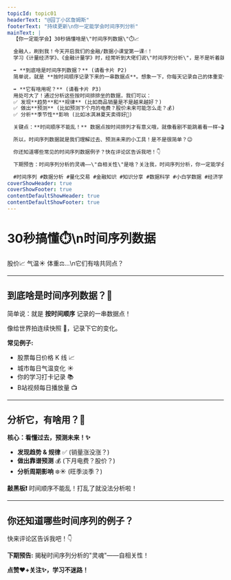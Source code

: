 ```yaml
---
topicId: topic01
headerText: "@园丁小区詹姆斯"
footerText: "持续更新\n你一定能学会时间序列分析"
mainText: |
  【你一定能学会】30秒搞懂啥是\"时间序列数据\"⏱️📈

  金融人，刷到我！今天开启我们的金融/数据小课堂第一课☝️！
  学习《计量经济学》、《金融计量学》时，经常听到大佬们说\"时间序列分析\"，是不是听着就头大？🤯 时间序列分析是金融必备技能，跟着我一步步学，相信我，你一定能学会！

  ➡️ **到底啥是时间序列数据？** (请看卡片 P2)
  简单说，就是 **按时间顺序记录下来的一串数据点**。想象一下，你每天记录自己的体重变化、或者每天打卡学习时长，这就是时间序列啦！还有我们天天看的股票价格 K 线图、天气预报里的气温变化...都是它的典型代表！📸️

  ➡️ **它有啥用呢？** (请看卡片 P3)
  用处可大了！通过分析这些按时间排排坐的数据，我们可以：
  ✅ 发现**趋势**和**规律** (比如商品销量是不是越来越好？)
  ✅ 做出**预测** (比如预测下个月的电费？股价未来可能怎么走？💰)
  ✅ 分析**季节性**影响 (比如冰淇淋夏天卖得好🍦)

  关键点：**时间顺序不能乱！** 数据点按时间排列才有意义哦，就像看剧不能跳着看一样~🎬

  所以，时间序列数据就是我们理解过去、预测未来的小工具！是不是很简单？😉

  你还知道哪些常见的时间序列数据例子？快在评论区告诉我吧！👇

  下期预告：时间序列分析的灵魂——\"自相关性\"是啥？关注我，时间序列分析，你一定能学会！✨

  #时间序列 #数据分析 #量化交易 #金融知识 #知识分享 #数据科学 #小白学数据 #经济学 #考研 #求职
coverShowHeader: true
coverShowFooter: true
contentDefaultShowHeader: true
contentDefaultShowFooter: true
---
```


# 30秒搞懂⏱️\n时间序列数据

股价📈 气温☀️ 体重⚖️...\n它们有啥共同点？

---
<!-- cardShowHeader: true -->
<!-- cardShowFooter: true -->
## 到底啥是时间序列数据？🤔

简单说：就是 **按时间顺序** 记录的一串数据点！

像给世界拍连续快照 📸️，记录下它的变化。

**常见例子:**
- 股票每日价格 K 线 📈
- 城市每日气温变化 ☀️
- 你的学习打卡记录 📚
- B站视频每日播放量 📺

---

## 分析它，有啥用？🧐
<!-- cardShowHeader: true -->
<!-- cardShowFooter: true -->

**核心：看懂过去，预测未来！✨**

- **发现趋势 & 规律** ✅ (销量涨没涨？)
- **做出靠谱预测** 💰 (下月电费？股价？)
- **分析周期影响** ❄️☀️ (旺季淡季？)

**敲黑板❗️** 时间顺序不能乱！打乱了就没法分析啦！

---

## 你还知道哪些时间序列的例子？
<!-- cardShowHeader: true -->
<!-- cardShowFooter: false --> <!-- 示例：这张卡片不显示页脚 -->

快来评论区告诉我吧！👇

**下期预告:**
揭秘时间序列分析的"灵魂"——自相关性！

**点赞❤️+关注✨，学习不迷路！** 